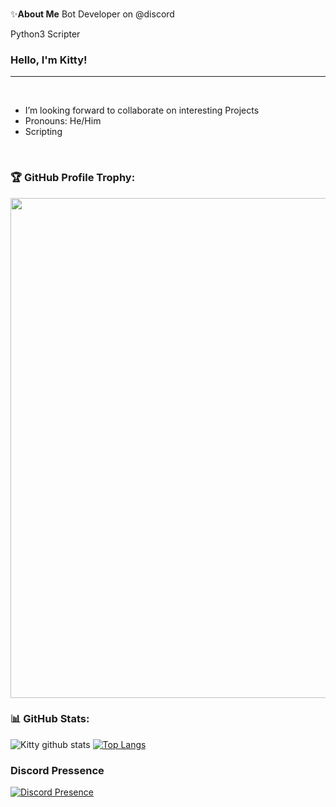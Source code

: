 ### 

✨**About Me**
Bot Developer on @discord

Python3 Scripter

### Hello, I'm Kitty!

---

<br />

- I’m looking forward to collaborate on interesting Projects
- Pronouns: He/Him
- Scripting 

<br/>

### 🏆 GitHub Profile Trophy:
<a href="https://github.com/ryo-ma/github-profile-trophy">
  <img width=800 src="https://github-profile-trophy.vercel.app/?username=KittySmh&column=8&theme=discord&no-frame=true&no-bg=true"/>
</a>


### 📊 GitHub Stats:
![Kitty github stats](https://github-readme-stats.vercel.app/api?username=kittysmh&theme=radical&show_icons=true&theme=github_dark&count_private=true)
[![Top Langs](https://github-readme-stats.vercel.app/api/top-langs/?username=kittysmh&layout=compact&theme=github_dark)](https://github.com/kittysmh/github-readme-stats)


### Discord Pressence
[![Discord Presence](https://lanyard.cnrad.dev/api/484318483258015754?theme=dark&bg=809ecf&animated=true&hideDiscrim=true&borderRadius=30px)](https://discord.com/users/484318483258015754)


